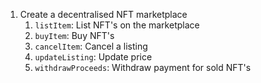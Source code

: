 1. Create a decentralised NFT marketplace
    1. `listItem`: List NFT's on the marketplace
    2. `buyItem`: Buy NFT's
    3. `cancelItem`: Cancel a listing
    4. `updateListing`: Update price 
    5. `withdrawProceeds`: Withdraw payment for sold NFT's